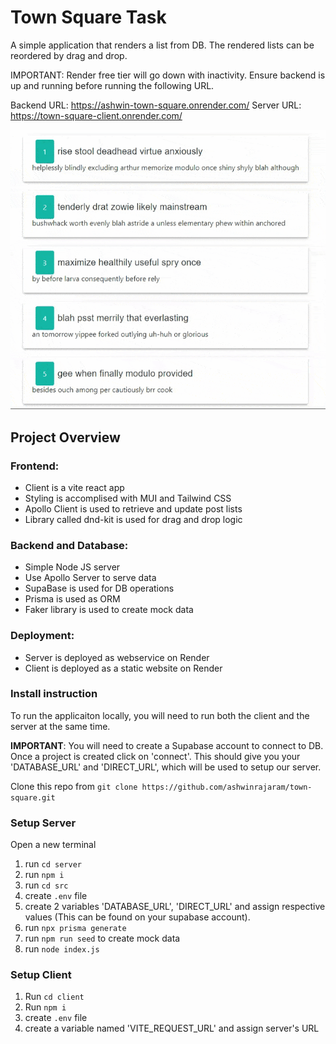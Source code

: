 # Town Square Task 

A simple application that renders a list from DB. The rendered lists can be reordered by drag and drop. 

IMPORTANT: Render free tier will go down with inactivity. Ensure backend is up and running before running the following URL.

Backend URL: https://ashwin-town-square.onrender.com/
Server URL: https://town-square-client.onrender.com/



![Gif-Reorder.gif](https://github.com/ashwinrajaram/town-square/blob/master/Gif-Reorder.gif?raw=true)


## Project Overview

### Frontend:
- Client is a vite react app
- Styling is accomplised with MUI and Tailwind CSS
- Apollo Client is used to retrieve and update post lists
- Library called dnd-kit is used for drag and drop logic

### Backend and Database:
- Simple Node JS server
- Use Apollo Server to serve data
- SupaBase is used for DB operations
- Prisma is used as ORM
- Faker library is used to create mock data

### Deployment:
- Server is deployed as webservice on Render
- Client is deployed as a static website on Render

### Install instruction
To run the applicaiton locally, you will need to run both the client and the server at the same time. 

**IMPORTANT**: You will need to create a Supabase account to connect to DB. Once a project is created click on 'connect'. This should give you your 'DATABASE_URL' and 'DIRECT_URL', which will be used to setup our server.

Clone this repo from `git clone https://github.com/ashwinrajaram/town-square.git`


### Setup Server
Open a new terminal
1. run `cd server`
2. run `npm i`
3. run `cd src`
4. create `.env` file
5. create 2 variables 'DATABASE_URL', 'DIRECT_URL' and assign respective values (This can be found on your supabase account).
6. run `npx prisma generate`
7. run `npm run seed` to create mock data
8. run `node index.js`

### Setup Client 
1. Run `cd client`
2. Run `npm i`
3. create `.env` file
4. create a variable named 'VITE_REQUEST_URL' and assign server's URL
